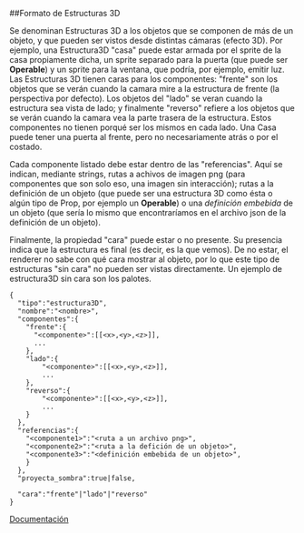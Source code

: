 ##Formato de Estructuras 3D

Se denominan Estructuras 3D a los objetos que se componen de más de un objeto, y que pueden ser vistos desde distintas cámaras (efecto 3D). Por ejemplo, una Estructura3D "casa" puede estar armada por el sprite de la casa propiamente dicha, un sprite separado para la puerta (que puede ser **Operable**) y un sprite para la ventana, que podría, por ejemplo, emitir luz. Las Estructuras 3D tienen caras para los componentes: "frente" son los objetos que se verán cuando la camara mire a la estructura de frente (la perspectiva por defecto). Los objetos del "lado" se veran cuando la estructura sea vista de lado; y finalmente "reverso" refiere a los objetos que se verán cuando la camara vea la parte trasera de la estructura. Estos componentes no tienen porqué ser los mismos en cada lado. Una Casa puede tener una puerta al frente, pero no necesariamente atrás o por el costado.

Cada componente listado debe estar dentro de las "referencias". Aquí se indican, mediante strings, rutas a achivos de imagen png (para componentes que son solo eso, una imagen sin interacción); rutas a la definición de un objeto (que puede ser una estructura 3D como ésta o algún tipo de Prop, por ejemplo un **Operable**) o una _definición embebida_ de un objeto (que sería lo mismo que encontraríamos en el archivo json de la definición de un objeto).

Finalmente, la propiedad "cara" puede estar o no presente. Su presencia indica que la estructura es final (es decir, es la que vemos). De no estar, el renderer no sabe con qué cara mostrar al objeto, por lo que este tipo de estructuras "sin cara" no pueden ser vistas directamente. Un ejemplo de estructura3D sin cara son los palotes.

    {
      "tipo":"estructura3D",
      "nombre":"<nombre>",
      "componentes":{
        "frente":{
          "<componente>":[[<x>,<y>,<z>]],
          ...
        },
        "lado":{
            "<componente>":[[<x>,<y>,<z>]],
            ...
        },
        "reverso":{
            "<componente>":[[<x>,<y>,<z>]],
            ...
        }
      },
      "referencias":{
        "<componente1>":"<ruta a un archivo png>",
        "<componente2>":"<ruta a la defición de un objeto>",
        "<componente3>":"<definición embebida de un objeto>",
        }
      },
      "proyecta_sombra":true|false,
  
      "cara":"frente"|"lado"|"reverso"
    }

[Documentación](main.md)